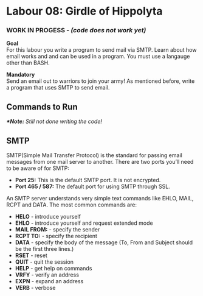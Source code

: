 # Labour 08: Girdle of Hippolyta
### **WORK IN PROGESS** - *(code does not work yet)*
**Goal**  
For this labour you write a program to send mail via SMTP. Learn about how email works and and can be used in a program. You must use a langauge other than BASH.

**Mandatory**  
Send an email out to warriors to join your army! As mentioned before, write a program that uses SMTP to send email.

## **Commands to Run**
**_*Note:_** *Still not done writing the code!*  

## SMTP
SMTP(Simple Mail Transfer Protocol) is the standard for passing email messages from one mail server to another. 
There are two ports you’ll need to be aware of for SMTP:

- **Port 25:** This is the default SMTP port. It is not encrypted.
- **Port 465 / 587:** The default port for using SMTP through SSL.

An SMTP server understands very simple text commands like EHLO, MAIL, RCPT and DATA. The most common commands are:

- **HELO** - introduce yourself
- **EHLO** - introduce yourself and request extended mode  
- **MAIL FROM:** - specify the sender  
- **RCPT TO:** - specify the recipient  
- **DATA** - specify the body of the message (To, From and Subject should be the first three lines.)
- **RSET** - reset
- **QUIT** - quit the session
- **HELP** - get help on commands
- **VRFY** - verify an address
- **EXPN** - expand an address
- **VERB** - verbose